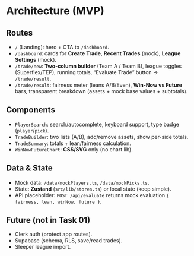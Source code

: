 # Architecture (MVP)

## Routes
- `/` (Landing): hero + CTA to `/dashboard`.
- `/dashboard`: cards for **Create Trade**, **Recent Trades** (mock), **League Settings** (mock).
- `/trade/new`: **Two-column builder** (Team A / Team B), league toggles (Superflex/TEP), running totals, “Evaluate Trade” button → `/trade/result`.
- `/trade/result`: fairness meter (leans A/B/Even), **Win-Now vs Future** bars, transparent breakdown (assets + mock base values + subtotals).

## Components
- `PlayerSearch`: search/autocomplete, keyboard support, type badge (`player`/`pick`).
- `TradeBuilder`: two lists (A/B), add/remove assets, show per-side totals.
- `TradeSummary`: totals + lean/fairness calculation.
- `WinNowFutureChart`: **CSS/SVG** only (no chart lib).

## Data & State
- Mock data: `/data/mockPlayers.ts`, `/data/mockPicks.ts`.
- State: **Zustand** (`src/lib/stores.ts`) or local state (keep simple).
- API placeholder: `POST /api/evaluate` returns mock evaluation `{ fairness, lean, winNow, future }`.

## Future (not in Task 01)
- Clerk auth (protect app routes).
- Supabase (schema, RLS, save/read trades).
- Sleeper league import.
